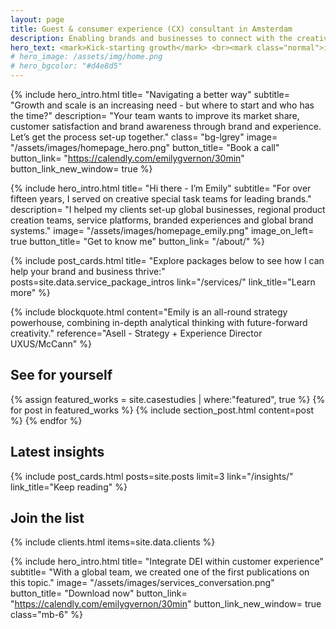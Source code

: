 ```yaml
---
layout: page
title: Guest & consumer experience (CX) consultant in Amsterdam
description: Enabling brands and businesses to connect with the creative class, millennials and Gen Z through captivating guest and customer experiences, IRL.
hero_text: <mark>Kick-starting growth</mark> <br><mark class="normal">in brands & business</mark> <br><mark>with misfits like you</mark>
# hero_image: /assets/img/home.png
# hero_bgcolor: "#d4e8d5"
---
```


{% include hero_intro.html
title= "Navigating a better way"
subtitle= "Growth and scale is an increasing need - but where to start and who has the time?"
description= "Your team wants to improve its market share, customer satisfaction and brand awareness through brand and experience. Let’s get the process set-up together."
class= "bg-lgrey"
image= "/assets/images/homepage_hero.png"
button_title= "Book a call" button_link= "https://calendly.com/emilygvernon/30min"
button_link_new_window= true
%}

<!-- {% include section_icons.html 
title="We all want to live our best lives. This is why my focus includes the following industries:"
titles="B2B, Hospitality, Luxury, Wellbeing" 
icons="Creativity, Travel, Beauty, Wellbeing" breakout=false %} -->

{% include hero_intro.html
title= "Hi there - I’m Emily"
subtitle= "For over fifteen years, I served on creative special task teams for leading brands."
description= "I helped my clients set-up global businesses, regional product creation teams, service platforms, branded experiences and global brand systems."
image= "/assets/images/homepage_emily.png"
image_on_left= true
button_title= "Get to know me" button_link= "/about/"
%}

{% include post_cards.html
title= "Explore packages below to see how I can help your brand and business thrive:"
posts=site.data.service_package_intros 
link="/services/" link_title="Learn more"
%}

{% include blockquote.html 
content="Emily is an all-round strategy powerhouse, combining in-depth analytical thinking with future-forward creativity." 
reference="Asell - Strategy + Experience Director UXUS/McCann"
%}

## See for yourself

{% assign featured_works = site.casestudies | where:"featured", true  %}
{% for post in featured_works %}
  {% include section_post.html content=post %}
{% endfor %}

## Latest insights

{% include post_cards.html posts=site.posts limit=3 link="/insights/" link_title="Keep reading" %}

## Join the list

{% include clients.html items=site.data.clients %}

{% include hero_intro.html
title= "Integrate DEI within customer experience"
subtitle= "With a global team, we created one of the first publications on this topic."
image= "/assets/images/services_conversation.png"
button_title= "Download now" button_link= "https://calendly.com/emilygvernon/30min"
button_link_new_window= true
class="mb-6"
%}
